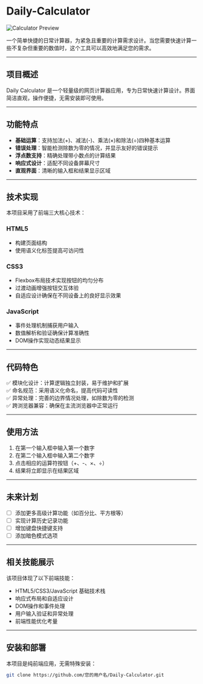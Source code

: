 # Daily-Calculator

![Calculator Preview](https://via.placeholder.com/600x400?text=Calculator+Preview)

一个简单快捷的日常计算器，为紧急且重要的计算需求设计。当您需要快速计算一些不复杂但重要的数值时，这个工具可以高效地满足您的需求。

---

## 项目概述
Daily Calculator 是一个轻量级的网页计算器应用，专为日常快速计算设计。界面简洁直观，操作便捷，无需安装即可使用。

---

## 功能特点
- **基础运算**：支持加法(+)、减法(-)、乘法(×)和除法(÷)四种基本运算
- **错误处理**：智能检测除数为零的情况，并显示友好的错误提示
- **浮点数支持**：精确处理带小数点的计算结果
- **响应式设计**：适配不同设备屏幕尺寸
- **直观界面**：清晰的输入框和结果显示区域

---

## 技术实现
本项目采用了前端三大核心技术：

### HTML5
- 构建页面结构
- 使用语义化标签提高可访问性

### CSS3
- Flexbox布局技术实现按钮的均匀分布
- 过渡动画增强按钮交互体验
- 自适应设计确保在不同设备上的良好显示效果

### JavaScript
- 事件处理机制捕获用户输入
- 数值解析和验证确保计算准确性
- DOM操作实现动态结果显示

---

## 代码特色
✅ 模块化设计：计算逻辑独立封装，易于维护和扩展  
✅ 命名规范：采用语义化命名，提高代码可读性  
✅ 异常处理：完善的边界情况处理，如除数为零的检测  
✅ 跨浏览器兼容：确保在主流浏览器中正常运行

---

## 使用方法
1. 在第一个输入框中输入第一个数字
2. 在第二个输入框中输入第二个数字
3. 点击相应的运算符按钮（+、-、×、÷）
4. 结果将立即显示在结果区域

---

## 未来计划
- [ ] 添加更多高级计算功能（如百分比、平方根等）
- [ ] 实现计算历史记录功能
- [ ] 增加键盘快捷键支持
- [ ] 添加暗色模式选项

---

## 相关技能展示
该项目体现了以下前端技能：
- HTML5/CSS3/JavaScript 基础技术栈
- 响应式布局和自适应设计
- DOM操作和事件处理
- 用户输入验证和异常处理
- 前端性能优化考量

---

## 安装和部署
本项目是纯前端应用，无需特殊安装：
```bash
git clone https://github.com/您的用户名/Daily-Calculator.git
